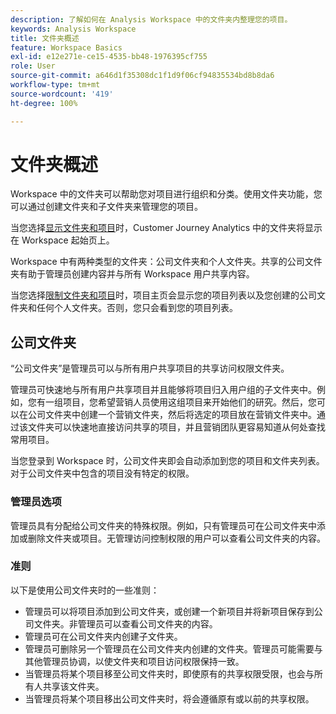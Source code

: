 ```yaml
---
description: 了解如何在 Analysis Workspace 中的文件夹内整理您的项目。
keywords: Analysis Workspace
title: 文件夹概述
feature: Workspace Basics
exl-id: e12e271e-ce15-4535-bb48-1976395cf755
role: User
source-git-commit: a646d1f35308dc1f1d9f06cf94835534bd8b8da6
workflow-type: tm+mt
source-wordcount: '419'
ht-degree: 100%

---
```


# 文件夹概述

Workspace 中的文件夹可以帮助您对项目进行组织和分类。使用文件夹功能，您可以通过创建文件夹和子文件夹来管理您的项目。

当您选择[显示文件夹和项目](../freeform-overview.md#show-selector)时，Customer Journey Analytics 中的文件夹将显示在 Workspace 起始页上。

Workspace 中有两种类型的文件夹：公司文件夹和个人文件夹。共享的公司文件夹有助于管理员创建内容并与所有 Workspace 用户共享内容。

当您选择[限制文件夹和项目](../freeform-overview.md#show-selector)时，项目主页会显示您的项目列表以及您创建的公司文件夹和任何个人文件夹。否则，您只会看到您的项目列表。


## 公司文件夹

“公司文件夹”是管理员可以与所有用户共享项目的共享访问权限文件夹。

管理员可快速地与所有用户共享项目并且能够将项目归入用户组的子文件夹中。例如，您有一组项目，您希望营销人员使用这组项目来开始他们的研究。然后，您可以在公司文件夹中创建一个营销文件夹，然后将选定的项目放在营销文件夹中。通过该文件夹可以快速地直接访问共享的项目，并且营销团队更容易知道从何处查找常用项目。

当您登录到 Workspace 时，公司文件夹即会自动添加到您的项目和文件夹列表。对于公司文件夹中包含的项目没有特定的权限。

### 管理员选项

管理员具有分配给公司文件夹的特殊权限。例如，只有管理员可在公司文件夹中添加或删除文件夹或项目。无管理访问控制权限的用户可以查看公司文件夹的内容。

<!--
![The Projects page showing the admin options.](/help/analysis-workspace/build-workspace-project/assets/admin-options.png)

Non-Admins have limited options.

![The Projects page showing the non-admin options for folders.](/help/analysis-workspace/build-workspace-project/assets/non-admin-folder-options.png)

-->

### 准则

以下是使用公司文件夹时的一些准则：

- 管理员可以将项目添加到公司文件夹，或创建一个新项目并将新项目保存到公司文件夹。非管理员可以查看公司文件夹的内容。
- 管理员可在公司文件夹内创建子文件夹。
- 管理员可删除另一个管理员在公司文件夹内创建的文件夹。管理员可能需要与其他管理员协调，以使文件夹和项目访问权限保持一致。
- 当管理员将某个项目移至公司文件夹时，即使原有的共享权限受限，也会与所有人共享该文件夹。
- 当管理员将某个项目移出公司文件夹时，将会遵循原有或以前的共享权限。
